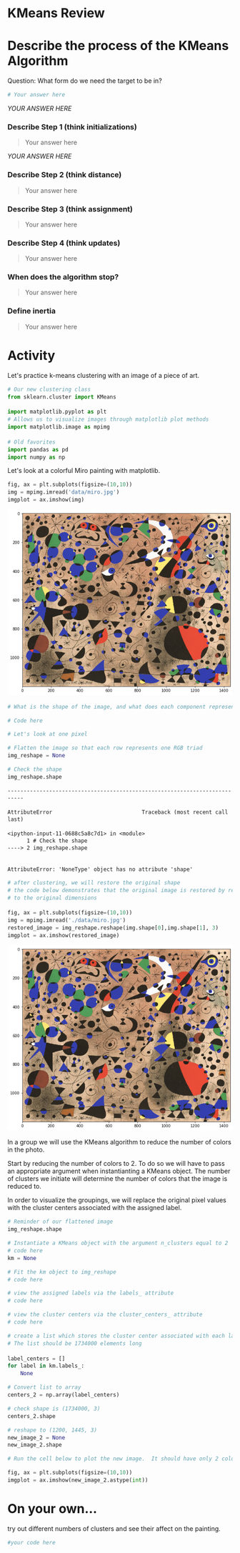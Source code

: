 # KMeans Review

# Describe the process of the KMeans Algorithm

Question: What form do we need the target to be in?


```python
# Your answer here
```

*YOUR ANSWER HERE*

### Describe Step 1 (think initializations)

> Your answer here

*YOUR ANSWER HERE*

### Describe Step 2 (think distance)

> Your answer here

### Describe Step 3 (think assignment)

> Your answer here

### Describe Step 4 (think updates)

> Your answer here

### When does the algorithm stop?

> Your answer here

### Define inertia

> Your answer here

# Activity

Let's practice k-means clustering with an image of a piece of art. 


```python
# Our new clustering class
from sklearn.cluster import KMeans

import matplotlib.pyplot as plt
# Allows us to visualize images through matplotlib plot methods
import matplotlib.image as mpimg

# Old favorites
import pandas as pd
import numpy as np
```

Let's look at a colorful Miro painting with matplotlib.


```python
fig, ax = plt.subplots(figsize=(10,10))
img = mpimg.imread('data/miro.jpg')
imgplot = ax.imshow(img)
```


    
![png](index_files/index_22_0.png)
    



```python
# What is the shape of the image, and what does each component represent?
```


```python
# Code here
```


```python
# Let's look at one pixel
```


```python
# Flatten the image so that each row represents one RGB triad
img_reshape = None
```


```python
# Check the shape
img_reshape.shape
```


    ---------------------------------------------------------------------------

    AttributeError                            Traceback (most recent call last)

    <ipython-input-11-0688c5a8c7d1> in <module>
          1 # Check the shape
    ----> 2 img_reshape.shape
    

    AttributeError: 'NoneType' object has no attribute 'shape'



```python
# after clustering, we will restore the original shape
# the code below demonstrates that the original image is restored by reshaping
# to the original dimensions 

fig, ax = plt.subplots(figsize=(10,10))
img = mpimg.imread('./data/miro.jpg')
restored_image = img_reshape.reshape(img.shape[0],img.shape[1], 3)
imgplot = ax.imshow(restored_image)


```


    
![png](index_files/index_28_0.png)
    


In a group we will use the KMeans algorithm to reduce the number of colors in the photo.   

Start by reducing the number of colors to 2.  To do so we will have to pass an appropriate argument  when instantianting a KMeans object.  The number of clusters we initiate will determine the number of colors that the image is reduced to.

In order to visualize the groupings, we will replace the original pixel values with the cluster centers associated with the assigned label.


```python
# Reminder of our flattened image
img_reshape.shape
```


```python
# Instantiate a KMeans object with the argument n_clusters equal to 2
# code here
km = None
```


```python
# Fit the km object to img_reshape
# code here
```


```python
# view the assigned labels via the labels_ attribute
# code here
```


```python
# view the cluster centers via the cluster_centers_ attribute
# code here
```


```python
# create a list which stores the cluster center associated with each label in a list.  
# The list should be 1734000 elements long

label_centers = []
for label in km.labels_:
    None
```


```python
# Convert list to array
centers_2 = np.array(label_centers)
```


```python
# check shape is (1734000, 3)
centers_2.shape
```


```python
# reshape to (1200, 1445, 3)
new_image_2 = None
new_image_2.shape
```


```python
# Run the cell below to plot the new image.  It should have only 2 colors
```


```python
fig, ax = plt.subplots(figsize=(10,10))
imgplot = ax.imshow(new_image_2.astype(int))
```

# On your own...
try out different numbers of clusters and see their affect on the painting.


```python
#your code here
```
